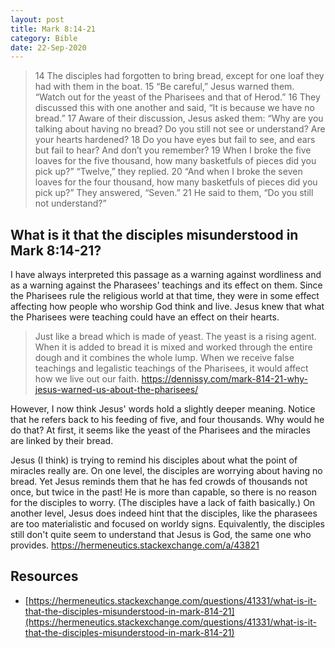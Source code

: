 ```yaml
---
layout: post
title: Mark 8:14-21
category: Bible
date: 22-Sep-2020
---
```


> 14 The disciples had forgotten to bring bread, except for one loaf they had with them in the boat. 15 “Be careful,” Jesus warned them. “Watch out for the yeast of the Pharisees and that of Herod.” 16 They discussed this with one another and said, “It is because we have no bread.”
17 Aware of their discussion, Jesus asked them: “Why are you talking about having no bread? Do you still not see or understand? Are your hearts hardened? 18 Do you have eyes but fail to see, and ears but fail to hear? And don’t you remember? 19 When I broke the five loaves for the five thousand, how many basketfuls of pieces did you pick up?”
“Twelve,” they replied.
20 “And when I broke the seven loaves for the four thousand, how many basketfuls of pieces did you pick up?”
They answered, “Seven.”
21 He said to them, “Do you still not understand?” 

## What is it that the disciples misunderstood in Mark 8:14-21?

I have always interpreted this passage as a warning against wordliness and as a warning against the Pharasees' teachings and its effect on them. Since the Pharisees rule the religious world at that time, they were in some effect affecting how people who worship God think and live. Jesus knew that what the Pharisees were teaching could have an effect on their hearts.

> Just like a bread which is made of yeast. The yeast is a rising agent.  When it is added to bread it is mixed and worked through the entire dough and it combines the whole lump.  When we receive false teachings and legalistic teachings of the Pharisees, it would affect how we live out our faith.
 https://dennissy.com/mark-814-21-why-jesus-warned-us-about-the-pharisees/

 However, I now think Jesus' words hold a slightly deeper meaning. Notice that he refers back to his feeding of five, and four thousands. Why would he do that? At first, it seems like the yeast of the Pharisees and the miracles are linked by their bread. 
 
Jesus (I think) is trying to remind his disciples about what the point of miracles really are. On one level, the disciples are worrying about having no bread. Yet Jesus reminds them that he has fed crowds of thousands not once, but twice in the past! He is more than capable, so there is no reason for the disciples to worry. (The disciples have a lack of faith basically.) On another level, Jesus does indeed hint that the disciples, like the pharasees are too materialistic and focused on worldy signs. Equivalently, the disciples still don't quite seem to understand that Jesus is God, the same one who provides. https://hermeneutics.stackexchange.com/a/43821

## Resources

- [https://hermeneutics.stackexchange.com/questions/41331/what-is-it-that-the-disciples-misunderstood-in-mark-814-21](https://hermeneutics.stackexchange.com/questions/41331/what-is-it-that-the-disciples-misunderstood-in-mark-814-21)
